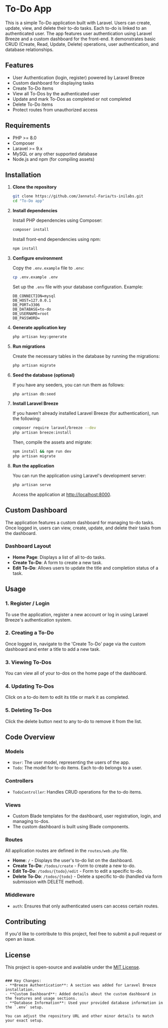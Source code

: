 # To-Do App

This is a simple To-Do application built with Laravel. Users can create, update, view, and delete their to-do tasks. Each to-do is linked to an authenticated user. The app features user authentication using Laravel Breeze and a custom dashboard for the front-end. It demonstrates basic CRUD (Create, Read, Update, Delete) operations, user authentication, and database relationships.

## Features

- User Authentication (login, register) powered by Laravel Breeze
- Custom dashboard for displaying tasks
- Create To-Do items
- View all To-Dos by the authenticated user
- Update and mark To-Dos as completed or not completed
- Delete To-Do items
- Protect routes from unauthorized access

## Requirements

- PHP >= 8.0
- Composer
- Laravel >= 9.x
- MySQL or any other supported database
- Node.js and npm (for compiling assets)

## Installation

1. **Clone the repository**

   ```bash
   git clone https://github.com/Jannatul-Faria/ts-inilabs.git
   cd "To-Do app"
   ```

2. **Install dependencies**

   Install PHP dependencies using Composer:

   ```bash
   composer install
   ```

   Install front-end dependencies using npm:

   ```bash
   npm install
   ```

3. **Configure environment**

   Copy the `.env.example` file to `.env`:

   ```bash
   cp .env.example .env
   ```

   Set up the `.env` file with your database configuration. Example:

   ```env
   DB_CONNECTION=mysql
   DB_HOST=127.0.0.1
   DB_PORT=3306
   DB_DATABASE=to-do
   DB_USERNAME=root
   DB_PASSWORD=
   ```

4. **Generate application key**

   ```bash
   php artisan key:generate
   ```

5. **Run migrations**

   Create the necessary tables in the database by running the migrations:

   ```bash
   php artisan migrate
   ```

6. **Seed the database (optional)**

   If you have any seeders, you can run them as follows:

   ```bash
   php artisan db:seed
   ```

7. **Install Laravel Breeze**

   If you haven't already installed Laravel Breeze (for authentication), run the following:

   ```bash
   composer require laravel/breeze --dev
   php artisan breeze:install
   ```

   Then, compile the assets and migrate:

   ```bash
   npm install && npm run dev
   php artisan migrate
   ```

8. **Run the application**

   You can run the application using Laravel's development server:

   ```bash
   php artisan serve
   ```

   Access the application at [http://localhost:8000](http://localhost:8000).

## Custom Dashboard

The application features a custom dashboard for managing to-do tasks. Once logged in, users can view, create, update, and delete their tasks from the dashboard.

### Dashboard Layout

- **Home Page**: Displays a list of all to-do tasks.
- **Create To-Do**: A form to create a new task.
- **Edit To-Do**: Allows users to update the title and completion status of a task.

## Usage

### 1. Register / Login
To use the application, register a new account or log in using Laravel Breeze's authentication system.

### 2. Creating a To-Do
Once logged in, navigate to the 'Create To-Do' page via the custom dashboard and enter a title to add a new task.

### 3. Viewing To-Dos
You can view all of your to-dos on the home page of the dashboard.

### 4. Updating To-Dos
Click on a to-do item to edit its title or mark it as completed.

### 5. Deleting To-Dos
Click the delete button next to any to-do to remove it from the list.

## Code Overview

### Models
- `User`: The user model, representing the users of the app.
- `Todo`: The model for to-do items. Each to-do belongs to a user.

### Controllers
- `TodoController`: Handles CRUD operations for the to-do items.

### Views
- Custom Blade templates for the dashboard, user registration, login, and managing to-dos.
- The custom dashboard is built using Blade components.

### Routes
All application routes are defined in the `routes/web.php` file.

- **Home**: `/` - Displays the user's to-do list on the dashboard.
- **Create To-Do**: `/todos/create` - Form to create a new to-do.
- **Edit To-Do**: `/todos/{todo}/edit` - Form to edit a specific to-do.
- **Delete To-Do**: `/todos/{todo}` - Delete a specific to-do (handled via form submission with DELETE method).

### Middleware
- `auth`: Ensures that only authenticated users can access certain routes.

## Contributing

If you'd like to contribute to this project, feel free to submit a pull request or open an issue.

## License

This project is open-source and available under the [MIT License](LICENSE).
```

### Key Changes:
- **Breeze Authentication**: A section was added for Laravel Breeze installation.
- **Custom Dashboard**: Added details about the custom dashboard in the features and usage sections.
- **Database Information**: Used your provided database information in the `.env` setup.
  
You can adjust the repository URL and other minor details to match your exact setup.